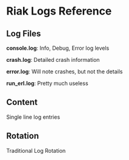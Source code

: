 # Riak Logs Reference #

## Log Files ##
**console.log**: Info, Debug, Error log levels

**crash.log**: Detailed crash information

**error.log**: Will note crashes, but not the details

**run\_erl.log**: Pretty much useless

## Content ##
Single line log entries

## Rotation ##
Traditional Log Rotation